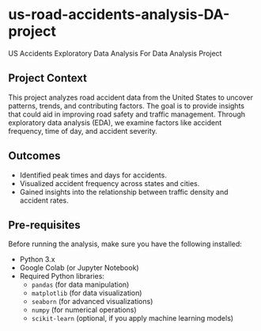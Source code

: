 # us-road-accidents-analysis-DA-project
US Accidents Exploratory Data Analysis For Data Analysis Project

## Project Context
This project analyzes road accident data from the United States to uncover patterns, trends, and contributing factors. The goal is to provide insights that could aid in improving road safety and traffic management. Through exploratory data analysis (EDA), we examine factors like accident frequency, time of day, and accident severity.

## Outcomes
- Identified peak times and days for accidents.
- Visualized accident frequency across states and cities.
- Gained insights into the relationship between traffic density and accident rates.

## Pre-requisites
Before running the analysis, make sure you have the following installed:

- Python 3.x
- Google Colab (or Jupyter Notebook)
- Required Python libraries:
  - `pandas` (for data manipulation)
  - `matplotlib` (for data visualization)
  - `seaborn` (for advanced visualizations)
  - `numpy` (for numerical operations)
  - `scikit-learn` (optional, if you apply machine learning models)
 
  
